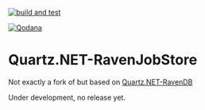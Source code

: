 [![build and test](https://github.com/JezhikLaas/quartznet-RavenJobStore/actions/workflows/build-and-test.yml/badge.svg)](https://github.com/JezhikLaas/quartznet-RavenJobStore/actions/workflows/build-and-test.yml)

[![Qodana](https://github.com/JezhikLaas/quartznet-RavenJobStore/actions/workflows/code_quality.yml/badge.svg)](https://github.com/JezhikLaas/quartznet-RavenJobStore/actions/workflows/code_quality.yml)


# Quartz.NET-RavenJobStore
Not exactly a fork of but based on [Quartz.NET-RavenDB](https://github.com/ravendb/quartznet-RavenDB)

Under development, no release yet.
